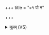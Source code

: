 +++
title = "०१ यो न"

+++
<details><summary>मूलम् (VS)</summary>

यो न जी॒वोऽसि॒ न मृ॒तो दे॒वाना॑ममृतग॒र्भो᳡ऽसि॑ स्वप्न। व॑रुणा॒नी ते॑ मा॒ता य॒मः पि॒ताररु॒र्नामा॑सि ॥
</details>